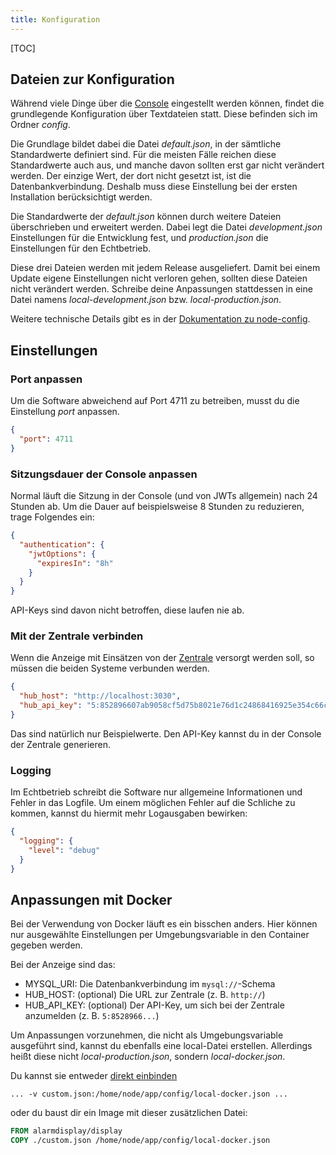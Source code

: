 ```yaml
---
title: Konfiguration
---
```

[TOC]

## Dateien zur Konfiguration

Während viele Dinge über die [Console](05_Console.md) eingestellt werden können, findet die grundlegende Konfiguration über Textdateien statt.
Diese befinden sich im Ordner _config_.

Die Grundlage bildet dabei die Datei _default.json_, in der sämtliche Standardwerte definiert sind.
Für die meisten Fälle reichen diese Standardwerte auch aus, und manche davon sollten erst gar nicht verändert werden.
Der einzige Wert, der dort nicht gesetzt ist, ist die Datenbankverbindung.
Deshalb muss diese Einstellung bei der ersten Installation berücksichtigt werden.

Die Standardwerte der _default.json_ können durch weitere Dateien überschrieben und erweitert werden.
Dabei legt die Datei _development.json_ Einstellungen für die Entwicklung fest, und _production.json_ die Einstellungen für den Echtbetrieb.

Diese drei Dateien werden mit jedem Release ausgeliefert.
Damit bei einem Update eigene Einstellungen nicht verloren gehen, sollten diese Dateien nicht verändert werden.
Schreibe deine Anpassungen stattdessen in eine Datei namens _local-development.json_ bzw. _local-production.json_.

Weitere technische Details gibt es in der [Dokumentation zu node-config](https://github.com/lorenwest/node-config/wiki/Configuration-Files).

## Einstellungen

### Port anpassen
Um die Software abweichend auf Port 4711 zu betreiben, musst du die Einstellung _port_ anpassen.
```json
{
  "port": 4711
}
```

### Sitzungsdauer der Console anpassen
Normal läuft die Sitzung in der Console (und von JWTs allgemein) nach 24 Stunden ab.
Um die Dauer auf beispielsweise 8 Stunden zu reduzieren, trage Folgendes ein:
```json
{
  "authentication": {
    "jwtOptions": {
      "expiresIn": "8h"
    }
  }
}
```

API-Keys sind davon nicht betroffen, diese laufen nie ab.

### Mit der Zentrale verbinden
Wenn die Anzeige mit Einsätzen von der [Zentrale](../10_Zentrale) versorgt werden soll, so müssen die beiden Systeme verbunden werden.

```json
{
  "hub_host": "http://localhost:3030",
  "hub_api_key": "5:852896607ab9058cf5d75b8021e76d1c24868416925e354c66cf25738d43d4e4"
}
```
Das sind natürlich nur Beispielwerte.
Den API-Key kannst du in der Console der Zentrale generieren.

### Logging
Im Echtbetrieb schreibt die Software nur allgemeine Informationen und Fehler in das Logfile.
Um einem möglichen Fehler auf die Schliche zu kommen, kannst du hiermit mehr Logausgaben bewirken:
```json
{
  "logging": {
    "level": "debug"
  }
}
```

## Anpassungen mit Docker
Bei der Verwendung von Docker läuft es ein bisschen anders.
Hier können nur ausgewählte Einstellungen per Umgebungsvariable in den Container gegeben werden.

Bei der Anzeige sind das:
* MYSQL_URI: Die Datenbankverbindung im `mysql://`-Schema
* HUB_HOST: (optional) Die URL zur Zentrale (z. B. `http://`)
* HUB_API_KEY: (optional) Der API-Key, um sich bei der Zentrale anzumelden (z. B. `5:8528966...`)

Um Anpassungen vorzunehmen, die nicht als Umgebungsvariable ausgeführt sind, kannst du ebenfalls eine local-Datei erstellen.
Allerdings heißt diese nicht _local-production.json_, sondern _local-docker.json_.

Du kannst sie entweder [direkt einbinden](https://docs.docker.com/engine/reference/commandline/run/#mount-volume--v---read-only)
```shell
... -v custom.json:/home/node/app/config/local-docker.json ...
```
oder du baust dir ein Image mit dieser zusätzlichen Datei:
```dockerfile
FROM alarmdisplay/display
COPY ./custom.json /home/node/app/config/local-docker.json
```
